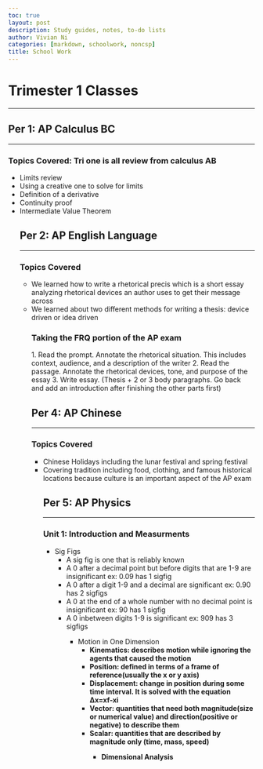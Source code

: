 ```yaml
---
toc: true
layout: post
description: Study guides, notes, to-do lists
author: Vivian Ni
categories: [markdown, schoolwork, noncsp]
title: School Work
---
```


<h1>Trimester 1 Classes</h1>
<hr>

<h2>Per 1: AP Calculus BC</h2>
<hr>
<h3>Topics Covered: Tri one is all review from calculus AB</h3>
<ul>
    <li>Limits review
    <li>Using a creative one to solve for limits
    <li>Definition of a derivative
    <li>Continuity proof
    <li>Intermediate Value Theorem

<h2>Per 2: AP English Language</h2>
<hr>
<h3>Topics Covered</h3>
<ul>
    <li>We learned how to write a rhetorical precis which is a short essay analyzing rhetorical devices an author uses to get their message across
    <li>We learned about two different methods for writing a thesis: device driven or idea driven

<h3>Taking the FRQ portion of the AP exam</h3>
1. Read the prompt. Annotate the rhetorical situation. This includes context, audience, and a description of the writer
2. Read the passage. Annotate the rhetorical devices, tone, and purpose of the essay
3. Write essay. (Thesis + 2 or 3 body paragraphs. Go back and add an introduction after finishing the other parts first)

<h2>Per 4: AP Chinese</h2>
<hr>
<h3>Topics Covered</h3>
<ul>
    <li>Chinese Holidays including the lunar festival and spring festival
    <li>Covering tradition including food, clothing, and famous historical locations because culture is an important aspect of the AP exam


<h2>Per 5: AP Physics</h2>
<hr>
<h3>Unit 1: Introduction and Measurments</h3>
<ul>
    <li>Sig Figs
        <ul>
            <li>A sig fig is one that is reliably known</li>
            <li>A 0 after a decimal point but before digits that are 1-9 are insignificant ex: 0.09 has 1 sigfig</li>
            <li>A 0 after a digit 1-9 and a decimal are significant ex: 0.90 has 2 sigfigs</li>
            <li>A 0 at the end of a whole number with no decimal point is insignificant ex: 90 has 1 sigfig</li>
            <li>A 0 inbetween digits 1-9 is significant ex: 909 has 3 sigfigs</li>
        <ul>
    <li>Motion in One Dimension
        <ul>
            <li><b>Kinematics<b>: describes motion while ignoring the agents that caused the motion</li>
            <li><b>Position<b>: defined in terms of a frame of reference(usually the x or y axis)</li>
            <li><b>Displacement<b>: change in position during some time interval. It is solved with the equation Δx=xf-xi</li>
            <li><b>Vector<b>: quantities that need both magnitude(size or numerical value) and direction(positive or negative) to describe them</li>
            <li><b>Scalar<b>: quantities that are described by magnitude only (time, mass, speed)</li>
        <ul>
    <li>Dimensional Analysis

        